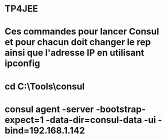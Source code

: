 # TP4JEE

# Ces commandes pour lancer Consul et pour chacun doit changer le rep ainsi que l'adresse IP en utilisant ipconfig 

# cd C:\Tools\consul

# consul agent -server -bootstrap-expect=1 -data-dir=consul-data -ui -bind=192.168.1.142